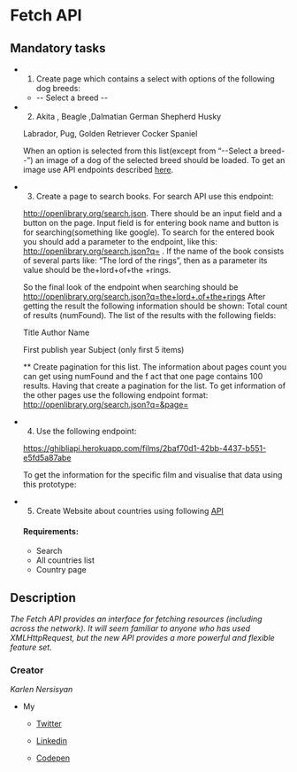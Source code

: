 # Fetch API

## Mandatory tasks

- 1.  Create page which contains a select with options of the following dog breeds:

  - -- Select a breed --

- 2. Akita
     , Beagle
     ,Dalmatian German Shepherd Husky

  Labrador,
  Pug,
  Golden Retriever Cocker Spaniel

  When an option is selected from this list(except from “--Select a breed--”) an image of a dog
  of the selected breed should be loaded.
  To get an image use API endpoints described [here](https://dog.ceo/dog-api/documentation/breed).

- 3. Create a page to search books. For search API use this endpoint:

  http://openlibrary.org/search.json.
  There should be an input field and a button on the page. Input field is for entering book
  name and button is for searching(something like google). To search for the entered book
  you should add a parameter to the endpoint, like this: http://openlibrary.org/search.json?q=
  . If the name of the book consists of several parts like: “The lord of the rings”, then as a
  parameter its value should be the+lord+of+the +rings.

  So the final look of the endpoint when searching should be
  http://openlibrary.org/search.json?q=the+lord+.of+the+rings
  After getting the result the following information should be shown: Total count of results
  (numFound).
  The list of the results with the following fields:

  Title
  Author Name

  First publish year
  Subject (only first 5 items)

  \*\* Create pagination for this list.
  The information about pages count you can get using numFound and the f act that one
  page contains 100 results. Having that create a pagination for the list. To get information of
  the other pages use the following endpoint format:
  http://openlibrary.org/search.json?q=&page=

- 4. Use the following endpoint:

  https://ghibliapi.herokuapp.com/films/2baf70d1-42bb-4437-b551-e5fd5a87abe

  To get the information for the specific film and visualise that data using this prototype:

- 5. Create Website about countries using following 
[API](https://restcountries.eu/)

  #### Requirements:

  - Search
  - All countries list
  - Country page

## Description

_The Fetch API provides an interface for fetching resources (including across the network). It will seem familiar to anyone who has used XMLHttpRequest, but the new API provides a more powerful and flexible feature set._




### Creator

_Karlen Nersisyan_


- My

  - [Twitter](https://twitter.com/nersisyan_karl)

  - [Linkedin](https://www.linkedin.com/in/karlen-nersisyan/)

  - [Codepen](https://codepen.io/karlennersisyan/)
